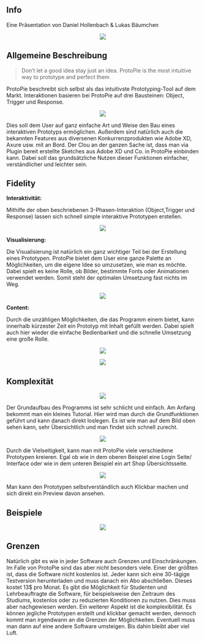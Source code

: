## Info

Eine Präsentation von Daniel Hollenbach & Lukas Bäumchen

<p align="center">
    <img src="./Protopie.png">
</p>

## Allgemeine Beschreibung

> Don’t let a good idea stay just an idea. ProtoPie is the most intuitive way to prototype and perfect them

ProtoPie beschreibt sich selbst als das intuitivste Prototyping-Tool auf dem Markt. Interaktionen basieren bei ProtoPie auf drei Bausteinen: Object, Trigger und Response. 

<p align="center">
  <img src="./object.PNG">
</p>

Dies soll dem User auf ganz einfache Art und Weise den Bau eines interaktiven Prototyps ermöglichen. Außerdem sind natürlich auch die bekannten Features aus diversenen Konkurrenzprodukten wie Adobe XD, Axure usw. mit an Bord. Der Clou an der ganzen Sache ist, dass man via Plugin bereit erstellte Sketches aus Adobe XD und Co. in ProtoPie einbinden kann. Dabei soll das grundsätzliche Nutzen dieser Funktionen einfacher, verständlicher und leichter sein.


## Fidelity

**Interaktivität:**

Mithilfe der oben beschriebenen 3-Phasen-Interaktion (Object,Trigger und Response) lassen sich schnell simple interaktive Prototypen erstellen. 

<p align="center">
  <img src="./interact.gif">
</p>


**Visualisierung:**

Die Visualisierung ist natürlich ein ganz wichtiger Teil bei der Erstellung eines Prototypen. ProtoPie bietet dem User eine ganze Palette an Möglichkeiten, um die eigene Idee so umzusetzen, wie man es möchte. Dabei spielt es keine Rolle, ob Bilder, bestimmte Fonts oder Animationen verwendet werden. Somit steht der optimalen Umsetzung fast nichts im Weg.

<p align="center">
  <img src="./visual.gif">
</p>

**Content:**

Durch die unzähligen Möglichkeiten, die das Programm einem bietet, kann innerhalb kürzester Zeit ein Prototyp mit Inhalt gefüllt werden. Dabei spielt auch hier wieder die einfache Bedienbarkeit und die schnelle Umsetzung eine große Rolle.

<p align="center">
  <img src="./content.PNG">
</p>

<p align="center">
  <img src="./content2.PNG">
</p>

## Komplexität

<p align="center">
  <img src="./komplex1.PNG">
</p>

Der Grundaufbau des Programms ist sehr schlicht und einfach. Am Anfang bekommt man ein kleines Tutorial. Hier wird man durch die Grundfunktionen geführt und kann danach direkt loslegen. Es ist wie man auf dem Bild oben sehen kann, sehr Übersichtlich und man findet sich schnell zurecht. 

<p align="center">
  <img src="./komplex2.PNG">
</p>

Durch die Vielseitigkeit, kann man mit ProtoPie viele verschiedene Prototypen kreieren. Egal ob wie in dem oberen Beispiel eine Login Seite/ Interface oder wie in dem unteren Beispiel ein art Shop Übersichtsseite.

<p align="center">
  <img src="./komplex3.PNG">
</p>

Man kann den Prototypen selbstverständlich auch Klickbar machen und sich direkt ein Preview davon ansehen. 

## Beispiele

<p align="center">
  <img src="./Beispiel.gif">
</p>

## Grenzen

Natürlich gibt es wie in jeder Software auch Grenzen und Einschränkungen. Im Falle von ProtoPie sind das aber nicht besonders viele. Einer der größten ist, dass die Software nicht kostenlos ist. Jeder kann sich eine 30-tägige Testversion herunterladen und muss danach ein Abo abschließen. Dieses kostet 13$ pro Monat. Es gibt die Möglichkeit für Studenten und Lehrbeauftragte die Software, für beispielsweise den Zeitraum des Studiums, kostenlos oder zu reduzierten Konditionen zu nutzen. Dies muss aber nachgewiesen werden. Ein weiterer Aspekt ist die komplexibilität. Es können jegliche Prototypen erstellt und klickbar gemacht werden, dennoch kommt man irgendwann an die Grenzen der Möglichkeiten. Eventuell muss man dann auf eine andere Software umsteigen. Bis dahin bleibt aber viel Luft.   
